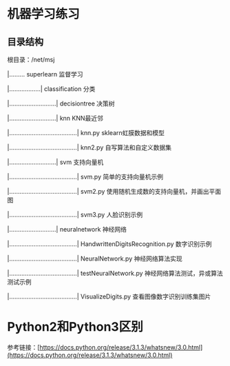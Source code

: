 # 机器学习练习

## 目录结构

根目录：/net/msj

|……… superlearn  监督学习

|………………| classification 分类

|………………………| decisiontree 决策树

|………………………|  knn KNN最近邻

|…………………………………|  knn.py sklearn虹膜数据和模型

|…………………………………|  knn2.py 自写算法和自定义数据集

|………………………|  svm 支持向量机

|…………………………………|  svm.py 简单的支持向量机示例

|…………………………………|  svm2.py 使用随机生成数的支持向量机，并画出平面图

|…………………………………|  svm3.py 人脸识别示例

|………………………|  neuralnetwork 神经网络

|…………………………………|  HandwrittenDigitsRecognition.py 数字识别示例

|…………………………………|  NeuralNetwork.py 神经网络算法实现

|…………………………………|  testNeuralNetwork.py 神经网络算法测试，异或算法测试示例

|…………………………………|  VisualizeDigits.py 查看图像数字识别训练集图片

# Python2和Python3区别
参考链接：[https://docs.python.org/release/3.1.3/whatsnew/3.0.html](https://docs.python.org/release/3.1.3/whatsnew/3.0.html)

